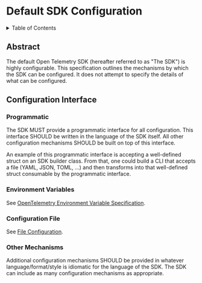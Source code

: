 <!--- Hugo front matter used to generate the website version of this page:
linkTitle: SDK
aliases: [/docs/reference/specification/sdk-configuration]
--->

# Default SDK Configuration

<details>
<summary>Table of Contents</summary>

<!-- toc -->

- [Abstract](#abstract)
- [Configuration Interface](#configuration-interface)
  * [Programmatic](#programmatic)
  * [Environment Variables](#environment-variables)
  * [Configuration File](#configuration-file)
  * [Other Mechanisms](#other-mechanisms)

<!-- tocstop -->

</details>

## Abstract

The default Open Telemetry SDK (hereafter referred to as "The SDK")
is highly configurable. This specification outlines the mechanisms by
which the SDK can be configured. It does
not attempt to specify the details of what can be configured.

## Configuration Interface

### Programmatic

The SDK MUST provide a programmatic interface for all configuration.
This interface SHOULD be written in the language of the SDK itself.
All other configuration mechanisms SHOULD be built on top of this interface.

An example of this programmatic interface is accepting a well-defined
struct on an SDK builder class. From that, one could build a CLI that accepts a
file (YAML, JSON, TOML, ...) and then transforms into that well-defined struct
consumable by the programmatic interface.

### Environment Variables

See [OpenTelemetry Environment Variable Specification](./sdk-environment-variables.md).

### Configuration File

See [File Configuration](./file-configuration.md).

### Other Mechanisms

Additional configuration mechanisms SHOULD be provided in whatever
language/format/style is idiomatic for the language of the SDK. The
SDK can include as many configuration mechanisms as appropriate.
